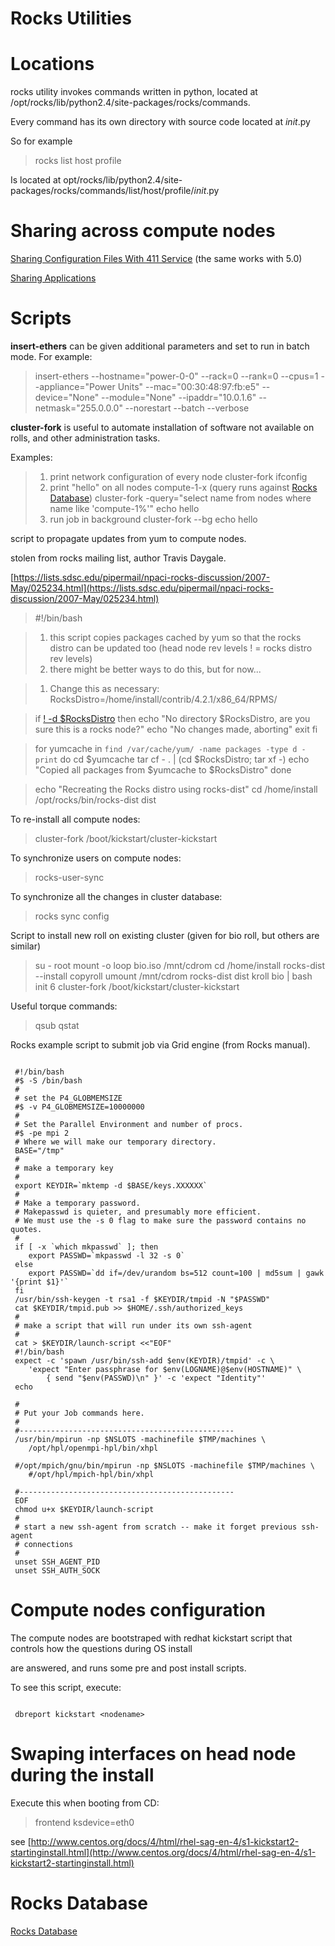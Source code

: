 # Rocks Utilities

# Locations

rocks utility invokes commands written in python, located at /opt/rocks/lib/python2.4/site-packages/rocks/commands.

Every command has its own directory with source code located at _*init*_.py 

So for example 

>  rocks list host profile

Is located at opt/rocks/lib/python2.4/site-packages/rocks/commands/list/host/profile/_*init*_.py

# Sharing across compute nodes

[Sharing Configuration Files With 411 Service](http://vilkas.vgtu.lt/rocks-documentation/4.3/service-411.html) (the same works with 5.0)

[Sharing Applications](http://www.rocksclusters.org/roll-documentation/base/5.0/customization-adding-packages.html)

# Scripts

**insert-ethers** can be given additional parameters and set to run in batch mode. For example:

>  insert-ethers --hostname="power-0-0" --rack=0 --rank=0 --cpus=1 --appliance="Power Units" --mac="00:30:48:97:fb:e5" --device="None" --module="None" --ipaddr="10.0.1.6" --netmask="255.0.0.0" --norestart --batch --verbose

**cluster-fork** is useful to automate installation of software not available on rolls, and other administration tasks.

Examples: 

> 1. print network configuration of every node
>  cluster-fork ifconfig
> 2. print "hello" on all nodes compute-1-x (query runs against [Rocks Database](/wiki/spaces/BeSTGRID/pages/3818228718))
>  cluster-fork -query="select name from nodes where name like 'compute-1%'" echo hello
> 3. run job in background
>  cluster-fork --bg echo hello

script to propagate updates from yum to compute nodes.

stolen from rocks mailing list, author Travis Daygale.

[https://lists.sdsc.edu/pipermail/npaci-rocks-discussion/2007-May/025234.html](https://lists.sdsc.edu/pipermail/npaci-rocks-discussion/2007-May/025234.html)

>  #!/bin/bash

> 1. this script copies packages cached by yum so that the rocks distro can be updated too (head node rev levels ! = rocks distro rev levels)
> 2. there might be better ways to do this, but for now...

> 1. Change this as necessary:
>  RocksDistro=/home/install/contrib/4.2.1/x86_64/RPMS/

>  if [\! -d $RocksDistro](https://reannz.atlassian.net/wiki/pages/createpage.action?spaceKey=BeSTGRID&title=%5C%21%20-d%20%24RocksDistro&linkCreation=true&fromPageId=3818228919)
>  then
>  echo "No directory $RocksDistro, are you sure this is a rocks node?"
>  echo "No changes made, aborting"
>  exit
>  fi

>  for yumcache in `find /var/cache/yum/ -name packages -type d -print`
>  do
>  cd $yumcache
>  tar cf - . | (cd $RocksDistro; tar xf -)
>  echo "Copied all packages from $yumcache to $RocksDistro"
>  done

>  echo "Recreating the Rocks distro using rocks-dist"
>  cd /home/install
>  /opt/rocks/bin/rocks-dist dist

To re-install all compute nodes:

>   cluster-fork /boot/kickstart/cluster-kickstart

To synchronize users on compute nodes:

>  rocks-user-sync 

To synchronize all the changes in cluster database:

>  rocks sync config

Script to install new roll on existing cluster (given for bio roll, but others are similar)

>   su - root
>   mount -o loop bio.iso /mnt/cdrom
>   cd /home/install
>   rocks-dist --install copyroll
>   umount /mnt/cdrom
>   rocks-dist dist
>   kroll bio | bash
>   init 6
>   cluster-fork /boot/kickstart/cluster-kickstart

Useful torque commands:

>  qsub
>  qstat

Rocks example script to submit job via Grid engine (from Rocks manual).

``` 

 #!/bin/bash
 #$ -S /bin/bash
 #
 # set the P4_GLOBMEMSIZE
 #$ -v P4_GLOBMEMSIZE=10000000
 #
 # Set the Parallel Environment and number of procs.
 #$ -pe mpi 2 
 # Where we will make our temporary directory.
 BASE="/tmp" 
 #
 # make a temporary key
 #
 export KEYDIR=`mktemp -d $BASE/keys.XXXXXX`
 #
 # Make a temporary password.
 # Makepasswd is quieter, and presumably more efficient.
 # We must use the -s 0 flag to make sure the password contains no quotes.
 #
 if [ -x `which mkpasswd` ]; then
 	export PASSWD=`mkpasswd -l 32 -s 0`
 else
 	export PASSWD=`dd if=/dev/urandom bs=512 count=100 | md5sum | gawk '{print $1}'`
 fi
 /usr/bin/ssh-keygen -t rsa1 -f $KEYDIR/tmpid -N "$PASSWD"
 cat $KEYDIR/tmpid.pub >> $HOME/.ssh/authorized_keys
 #
 # make a script that will run under its own ssh-agent 
 #
 cat > $KEYDIR/launch-script <<"EOF"
 #!/bin/bash
 expect -c 'spawn /usr/bin/ssh-add $env(KEYDIR)/tmpid' -c \
 	'expect "Enter passphrase for $env(LOGNAME)@$env(HOSTNAME)" \
 		{ send "$env(PASSWD)\n" }' -c 'expect "Identity"' 
 echo
 
 #
 # Put your Job commands here.
 #
 #------------------------------------------------ 
 /usr/bin/mpirun -np $NSLOTS -machinefile $TMP/machines \
 	/opt/hpl/openmpi-hpl/bin/xhpl
 
 #/opt/mpich/gnu/bin/mpirun -np $NSLOTS -machinefile $TMP/machines \
 	#/opt/hpl/mpich-hpl/bin/xhpl
 
 #------------------------------------------------
 EOF
 chmod u+x $KEYDIR/launch-script
 # 
 # start a new ssh-agent from scratch -- make it forget previous ssh-agent
 # connections
 #
 unset SSH_AGENT_PID
 unset SSH_AUTH_SOCK 

```

# Compute nodes configuration

The compute nodes are bootstraped with redhat kickstart script that controls how the questions during OS install

are answered, and runs some pre and post install scripts.

To see this script, execute:

``` 

 dbreport kickstart <nodename>

```

# Swaping interfaces on head node during the install

Execute this when booting from CD:

>  frontend ksdevice=eth0

see [http://www.centos.org/docs/4/html/rhel-sag-en-4/s1-kickstart2-startinginstall.html](http://www.centos.org/docs/4/html/rhel-sag-en-4/s1-kickstart2-startinginstall.html)

# Rocks Database

[Rocks Database](/wiki/spaces/BeSTGRID/pages/3818228718)
